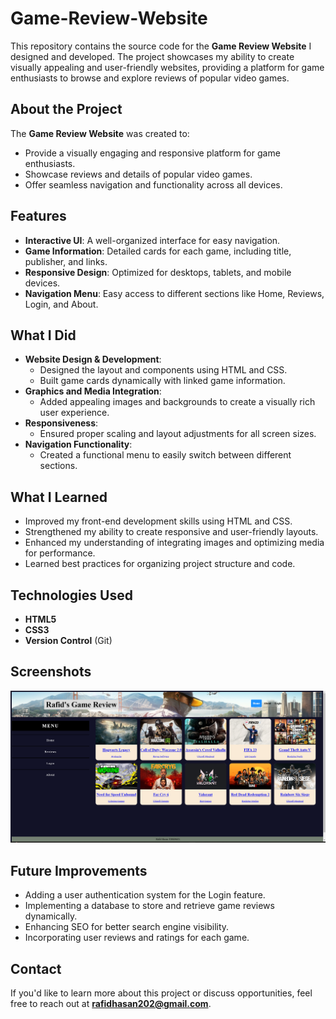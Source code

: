 # Game-Review-Website

This repository contains the source code for the **Game Review Website** I designed and developed. The project showcases my ability to create visually appealing and user-friendly websites, providing a platform for game enthusiasts to browse and explore reviews of popular video games.

## About the Project

The **Game Review Website** was created to:
- Provide a visually engaging and responsive platform for game enthusiasts.
- Showcase reviews and details of popular video games.
- Offer seamless navigation and functionality across all devices.

## Features
- **Interactive UI**: A well-organized interface for easy navigation.
- **Game Information**: Detailed cards for each game, including title, publisher, and links.
- **Responsive Design**: Optimized for desktops, tablets, and mobile devices.
- **Navigation Menu**: Easy access to different sections like Home, Reviews, Login, and About.

## What I Did
- **Website Design & Development**:
  - Designed the layout and components using HTML and CSS.
  - Built game cards dynamically with linked game information.
- **Graphics and Media Integration**:
  - Added appealing images and backgrounds to create a visually rich user experience.
- **Responsiveness**:
  - Ensured proper scaling and layout adjustments for all screen sizes.
- **Navigation Functionality**:
  - Created a functional menu to easily switch between different sections.

## What I Learned
- Improved my front-end development skills using HTML and CSS.
- Strengthened my ability to create responsive and user-friendly layouts.
- Enhanced my understanding of integrating images and optimizing media for performance.
- Learned best practices for organizing project structure and code.

## Technologies Used
- **HTML5**
- **CSS3**
- **Version Control** (Git)

## Screenshots

![Home Page](ss2.png)



## Future Improvements
- Adding a user authentication system for the Login feature.
- Implementing a database to store and retrieve game reviews dynamically.
- Enhancing SEO for better search engine visibility.
- Incorporating user reviews and ratings for each game.



## Contact
If you'd like to learn more about this project or discuss opportunities, feel free to reach out at **rafidhasan202@gmail.com**.
